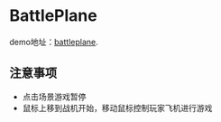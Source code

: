 # BattlePlane

demo地址：[battleplane](https://teresaruan.github.io/battlePlane/).

## 注意事项

* 点击场景游戏暂停
* 鼠标上移到战机开始，移动鼠标控制玩家飞机进行游戏
